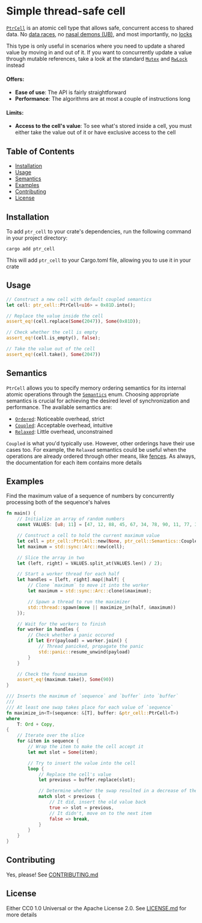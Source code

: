 # Simple thread-safe cell

[`PtrCell`][1] is an atomic cell type that allows safe, concurrent access to shared data. No [data
races][2], no [nasal demons (UB)][3], and most importantly, no [locks][4]

This type is only useful in scenarios where you need to update a shared value by moving in and out
of it. If you want to concurrently update a value through mutable references, take a look at the
standard [`Mutex`][5] and [`RwLock`][6] instead

#### Offers:
- **Ease of use**: The API is fairly straightforward
- **Performance**: The algorithms are at most a couple of instructions long

#### Limits:
- **Access to the cell's value**: To see what's stored inside a cell, you must either take the value
out of it or have exclusive access to the cell

## Table of Contents
- [Installation](#installation)
- [Usage](#usage)
- [Semantics](#semantics)
- [Examples](#examples)
- [Contributing](#contributing)
- [License](#license)

## Installation

To add `ptr_cell` to your crate's dependencies, run the following command in your project directory:

```shell
cargo add ptr_cell
```

This will add `ptr_cell` to your Cargo.toml file, allowing you to use it in your crate

## Usage

```rust
// Construct a new cell with default coupled semantics
let cell: ptr_cell::PtrCell<u16> = 0x81D.into();

// Replace the value inside the cell
assert_eq!(cell.replace(Some(2047)), Some(0x81D));

// Check whether the cell is empty
assert_eq!(cell.is_empty(), false);

// Take the value out of the cell
assert_eq!(cell.take(), Some(2047))
```

## Semantics

`PtrCell` allows you to specify memory ordering semantics for its internal atomic operations through
the [`Semantics`][7] enum. Choosing appropriate semantics is crucial for achieving the desired level
of synchronization and performance. The available semantics are:

- [`Ordered`][8]: Noticeable overhead, strict
- [`Coupled`][9]: Acceptable overhead, intuitive
- [`Relaxed`][10]: Little overhead, unconstrained

`Coupled` is what you'd typically use. However, other orderings have their use cases too. For
example, the `Relaxed` semantics could be useful when the operations are already ordered through
other means, like [fences][11]. As always, the documentation for each item contains more details

## Examples

Find the maximum value of a sequence of numbers by concurrently processing both of the sequence's
halves

```rust
fn main() {
    // Initialize an array of random numbers
    const VALUES: [u8; 11] = [47, 12, 88, 45, 67, 34, 78, 90, 11, 77, 33];

    // Construct a cell to hold the current maximum value
    let cell = ptr_cell::PtrCell::new(None, ptr_cell::Semantics::Coupled);
    let maximum = std::sync::Arc::new(cell);

    // Slice the array in two
    let (left, right) = VALUES.split_at(VALUES.len() / 2);

    // Start a worker thread for each half
    let handles = [left, right].map(|half| {
        // Clone `maximum` to move it into the worker
        let maximum = std::sync::Arc::clone(&maximum);

        // Spawn a thread to run the maximizer
        std::thread::spawn(move || maximize_in(half, &maximum))
    });

    // Wait for the workers to finish
    for worker in handles {
        // Check whether a panic occured
        if let Err(payload) = worker.join() {
            // Thread panicked, propagate the panic
            std::panic::resume_unwind(payload)
        }
    }

    // Check the found maximum
    assert_eq!(maximum.take(), Some(90))
}

/// Inserts the maximum of `sequence` and `buffer` into `buffer`
///
/// At least one swap takes place for each value of `sequence`
fn maximize_in<T>(sequence: &[T], buffer: &ptr_cell::PtrCell<T>)
where
    T: Ord + Copy,
{
    // Iterate over the slice
    for &item in sequence {
        // Wrap the item to make the cell accept it
        let mut slot = Some(item);

        // Try to insert the value into the cell
        loop {
            // Replace the cell's value
            let previous = buffer.replace(slot);

            // Determine whether the swap resulted in a decrease of the buffer's value
            match slot < previous {
                // It did, insert the old value back
                true => slot = previous,
                // It didn't, move on to the next item
                false => break,
            }
        }
    }
}
```

## Contributing

Yes, please! See [CONTRIBUTING.md][12]

## License

Either CC0 1.0 Universal or the Apache License 2.0. See [LICENSE.md][13] for more details

<!-- References -->
[1]: https://docs.rs/ptr_cell/latest/ptr_cell/struct.PtrCell.html
[2]: https://en.wikipedia.org/wiki/Race_condition#In_software
[3]: https://en.wikipedia.org/wiki/Undefined_behavior
[4]: https://en.wikipedia.org/wiki/Lock_(computer_science)
[5]: https://doc.rust-lang.org/std/sync/struct.Mutex.html
[6]: https://doc.rust-lang.org/std/sync/struct.RwLock.html
[7]: https://docs.rs/ptr_cell/latest/ptr_cell/enum.Semantics.html
[8]: https://docs.rs/ptr_cell/latest/ptr_cell/enum.Semantics.html#variant.Ordered
[9]: https://docs.rs/ptr_cell/latest/ptr_cell/enum.Semantics.html#variant.Coupled
[10]: https://docs.rs/ptr_cell/latest/ptr_cell/enum.Semantics.html#variant.Relaxed
[11]: https://doc.rust-lang.org/std/sync/atomic/fn.fence.html
[12]: CONTRIBUTING.md
[13]: LICENSE.md
